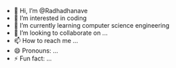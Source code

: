 - 👋 Hi, I’m @Radhadhanave
- 👀 I’m interested in coding
- 🌱 I’m currently learning computer science engineering 
- 💞️ I’m looking to collaborate on ...
- 📫 How to reach me ...
- 😄 Pronouns: ...
- ⚡ Fun fact: ...

<!---
Radhadhanave/Radhadhanave is a ✨ special ✨ repository because its `README.md` (this file) appears on your GitHub profile.
You can click the Preview link to take a look at your changes.
--->
